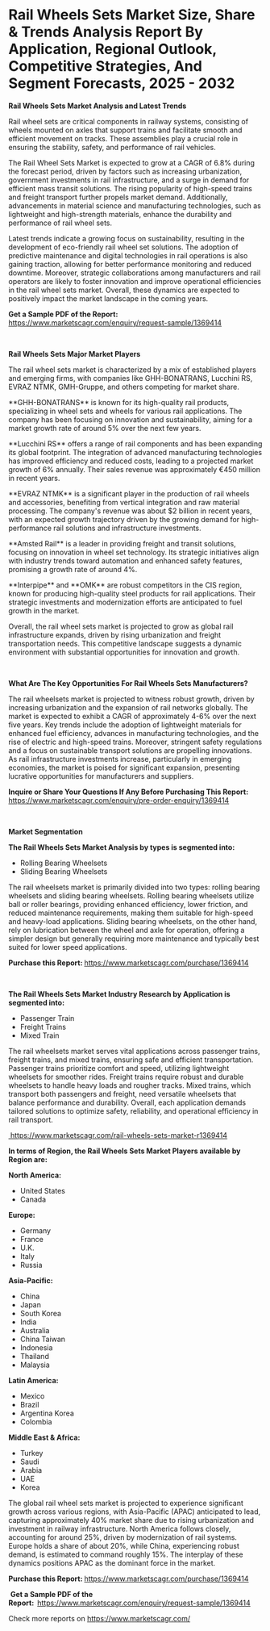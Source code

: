 <p><h1>Rail Wheels Sets Market Size, Share & Trends Analysis Report By Application, Regional Outlook, Competitive Strategies, And Segment Forecasts, 2025 - 2032</h1></p><p><strong>Rail Wheels Sets Market Analysis and Latest Trends</strong></p>
<p><p>Rail wheel sets are critical components in railway systems, consisting of wheels mounted on axles that support trains and facilitate smooth and efficient movement on tracks. These assemblies play a crucial role in ensuring the stability, safety, and performance of rail vehicles.</p><p>The Rail Wheel Sets Market is expected to grow at a CAGR of 6.8% during the forecast period, driven by factors such as increasing urbanization, government investments in rail infrastructure, and a surge in demand for efficient mass transit solutions. The rising popularity of high-speed trains and freight transport further propels market demand. Additionally, advancements in material science and manufacturing technologies, such as lightweight and high-strength materials, enhance the durability and performance of rail wheel sets.</p><p>Latest trends indicate a growing focus on sustainability, resulting in the development of eco-friendly rail wheel set solutions. The adoption of predictive maintenance and digital technologies in rail operations is also gaining traction, allowing for better performance monitoring and reduced downtime. Moreover, strategic collaborations among manufacturers and rail operators are likely to foster innovation and improve operational efficiencies in the rail wheel sets market. Overall, these dynamics are expected to positively impact the market landscape in the coming years.</p></p>
<p><strong>Get a Sample PDF of the Report:&nbsp;</strong> <a href="https://www.marketscagr.com/enquiry/request-sample/1369414?utm_campaign=3527&utm_medium=2&utm_source=Github&utm_content=ia&utm_term=22032025&utm_id=rail-wheels-sets">https://www.marketscagr.com/enquiry/request-sample/1369414</a></p>
<p>&nbsp;</p>
<p><strong>Rail Wheels Sets Major Market Players</strong></p>
<p><p>The rail wheel sets market is characterized by a mix of established players and emerging firms, with companies like GHH-BONATRANS, Lucchini RS, EVRAZ NTMK, GMH-Gruppe, and others competing for market share.</p><p>**GHH-BONATRANS** is known for its high-quality rail products, specializing in wheel sets and wheels for various rail applications. The company has been focusing on innovation and sustainability, aiming for a market growth rate of around 5% over the next few years.</p><p>**Lucchini RS** offers a range of rail components and has been expanding its global footprint. The integration of advanced manufacturing technologies has improved efficiency and reduced costs, leading to a projected market growth of 6% annually. Their sales revenue was approximately €450 million in recent years.</p><p>**EVRAZ NTMK** is a significant player in the production of rail wheels and accessories, benefiting from vertical integration and raw material processing. The company's revenue was about $2 billion in recent years, with an expected growth trajectory driven by the growing demand for high-performance rail solutions and infrastructure investments.</p><p>**Amsted Rail** is a leader in providing freight and transit solutions, focusing on innovation in wheel set technology. Its strategic initiatives align with industry trends toward automation and enhanced safety features, promising a growth rate of around 4%.</p><p>**Interpipe** and **OMK** are robust competitors in the CIS region, known for producing high-quality steel products for rail applications. Their strategic investments and modernization efforts are anticipated to fuel growth in the market.</p><p>Overall, the rail wheel sets market is projected to grow as global rail infrastructure expands, driven by rising urbanization and freight transportation needs. This competitive landscape suggests a dynamic environment with substantial opportunities for innovation and growth.</p></p>
<p>&nbsp;</p>
<p><strong>What Are The Key Opportunities For Rail Wheels Sets Manufacturers?</strong></p>
<p><p>The rail wheelsets market is projected to witness robust growth, driven by increasing urbanization and the expansion of rail networks globally. The market is expected to exhibit a CAGR of approximately 4-6% over the next five years. Key trends include the adoption of lightweight materials for enhanced fuel efficiency, advances in manufacturing technologies, and the rise of electric and high-speed trains. Moreover, stringent safety regulations and a focus on sustainable transport solutions are propelling innovations. As rail infrastructure investments increase, particularly in emerging economies, the market is poised for significant expansion, presenting lucrative opportunities for manufacturers and suppliers.</p></p>
<p><strong>Inquire or Share Your Questions If Any Before Purchasing This Report:</strong> <a href="https://www.marketscagr.com/enquiry/pre-order-enquiry/1369414?utm_campaign=3527&utm_medium=2&utm_source=Github&utm_content=ia&utm_term=22032025&utm_id=rail-wheels-sets">https://www.marketscagr.com/enquiry/pre-order-enquiry/1369414</a></p>
<p>&nbsp;</p>
<p><strong>Market Segmentation</strong></p>
<p><strong>The Rail Wheels Sets Market Analysis by types is segmented into:</strong></p>
<p><ul><li>Rolling Bearing Wheelsets</li><li>Sliding Bearing Wheelsets</li></ul></p>
<p><p>The rail wheelsets market is primarily divided into two types: rolling bearing wheelsets and sliding bearing wheelsets. Rolling bearing wheelsets utilize ball or roller bearings, providing enhanced efficiency, lower friction, and reduced maintenance requirements, making them suitable for high-speed and heavy-load applications. Sliding bearing wheelsets, on the other hand, rely on lubrication between the wheel and axle for operation, offering a simpler design but generally requiring more maintenance and typically best suited for lower speed applications.</p></p>
<p><strong>Purchase this Report:&nbsp;</strong><a href="https://www.marketscagr.com/purchase/1369414?utm_campaign=3527&utm_medium=2&utm_source=Github&utm_content=ia&utm_term=22032025&utm_id=rail-wheels-sets">https://www.marketscagr.com/purchase/1369414</a></p>
<p>&nbsp;</p>
<p><strong>The Rail Wheels Sets Market Industry Research by Application is segmented into:</strong></p>
<p><ul><li>Passenger Train</li><li>Freight Trains</li><li>Mixed Train</li></ul></p>
<p><p>The rail wheelsets market serves vital applications across passenger trains, freight trains, and mixed trains, ensuring safe and efficient transportation. Passenger trains prioritize comfort and speed, utilizing lightweight wheelsets for smoother rides. Freight trains require robust and durable wheelsets to handle heavy loads and rougher tracks. Mixed trains, which transport both passengers and freight, need versatile wheelsets that balance performance and durability. Overall, each application demands tailored solutions to optimize safety, reliability, and operational efficiency in rail transport.</p></p>
<p><a href="https://www.marketscagr.com/rail-wheels-sets-market-r1369414?utm_campaign=3527&utm_medium=2&utm_source=Github&utm_content=ia&utm_term=22032025&utm_id=rail-wheels-sets">&nbsp;https://www.marketscagr.com/rail-wheels-sets-market-r1369414</a></p>
<p><strong>In terms of Region, the Rail Wheels Sets Market Players available by Region are:</strong></p>
<p>
    <p> <strong> North America: </strong>
        <ul>
            <li>United States</li>
            <li>Canada</li>
        </ul>
        </p> 
    <p> <strong> Europe: </strong>
        <ul>
            <li>Germany</li>
            <li>France</li>
            <li>U.K.</li>
            <li>Italy</li>
            <li>Russia</li>
        </ul>
        </p> 
    <p> <strong> Asia-Pacific: </strong>
        <ul>
            <li>China</li>
            <li>Japan</li>
            <li>South Korea</li>
            <li>India</li>
            <li>Australia</li>
            <li>China Taiwan</li>
            <li>Indonesia</li>
            <li>Thailand</li>
            <li>Malaysia</li>
        </ul>
        </p> 
    <p> <strong> Latin America: </strong>
        <ul>
            <li>Mexico</li>
            <li>Brazil</li>
            <li>Argentina Korea</li>
            <li>Colombia</li>
        </ul>
        </p> 
    <p> <strong> Middle East & Africa: </strong>
        <ul>
            <li>Turkey</li>
            <li>Saudi</li>
            <li>Arabia</li>
            <li>UAE</li>
            <li>Korea</li>
        </ul>
    </p>
    </p>
<p><p>The global rail wheel sets market is projected to experience significant growth across various regions, with Asia-Pacific (APAC) anticipated to lead, capturing approximately 40% market share due to rising urbanization and investment in railway infrastructure. North America follows closely, accounting for around 25%, driven by modernization of rail systems. Europe holds a share of about 20%, while China, experiencing robust demand, is estimated to command roughly 15%. The interplay of these dynamics positions APAC as the dominant force in the market.</p></p>
<p><strong>Purchase this Report: </strong><a href="https://www.marketscagr.com/purchase/1369414?utm_campaign=3527&utm_medium=2&utm_source=Github&utm_content=ia&utm_term=22032025&utm_id=rail-wheels-sets">https://www.marketscagr.com/purchase/1369414</a></p>
<p>&nbsp;<strong>Get a Sample PDF of the Report:&nbsp;&nbsp;</strong><a href="https://www.marketscagr.com/enquiry/request-sample/1369414?utm_campaign=3527&utm_medium=2&utm_source=Github&utm_content=ia&utm_term=22032025&utm_id=rail-wheels-sets">https://www.marketscagr.com/enquiry/request-sample/1369414</a></p>
<p><strong></strong></p>
<p>Check more reports on <a href="https://www.marketscagr.com/?utm_campaign=3527&utm_medium=2&utm_source=Github&utm_content=ia&utm_term=22032025&utm_id=rail-wheels-sets">https://www.marketscagr.com/</a></p>